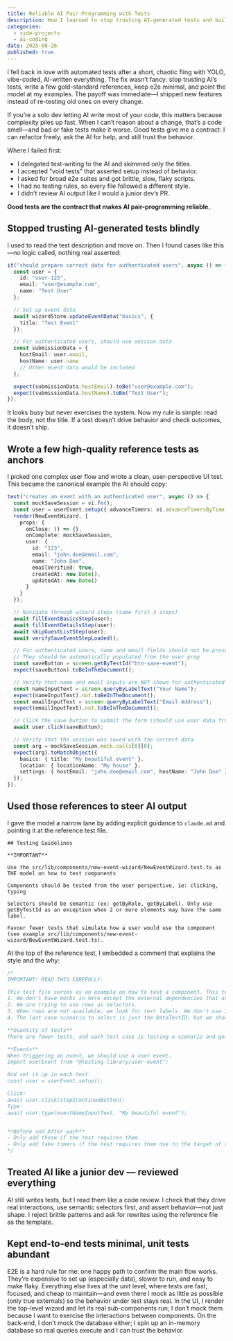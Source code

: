 ```yaml
---
title: Reliable AI Pair-Programming with Tests
description: How I learned to stop trusting AI-generated tests and built a reliable testing strategy. Write gold-standard reference tests, treat AI like a junior dev, and keep e2e minimal for faster, more confident development.
categories:
  - side-projects
  - ai-coding
date: 2025-08-26
published: true
---
```


<script context="module">
export { default as cover } from "./banner.png";
</script>

I fell back in love with automated tests after a short, chaotic fling with YOLO, vibe-coded, AI-written everything. The fix wasn’t fancy: stop trusting AI’s tests, write a few gold-standard references, keep e2e minimal, and point the model at my examples. The payoff was immediate—I shipped new features instead of re-testing old ones on every change.

If you’re a solo dev letting AI write most of your code, this matters because complexity piles up fast. When I can’t reason about a change, that’s a code smell—and bad or fake tests make it worse. Good tests give me a contract: I can refactor freely, ask the AI for help, and still trust the behavior.

Where I failed first:

- I delegated test-writing to the AI and skimmed only the titles.
- I accepted “void tests” that asserted setup instead of behavior.
- I asked for broad e2e suites and got brittle, slow, flaky scripts.
- I had no testing rules, so every file followed a different style.
- I didn’t review AI output like I would a junior dev’s PR.

**Good tests are the contract that makes AI pair-programming reliable.**

## Stopped trusting AI-generated tests blindly

I used to read the test description and move on. Then I found cases like this—no logic called, nothing real asserted:

```ts
it("should prepare correct data for authenticated users", async () => {
  const user = {
    id: "user-123",
    email: "user@example.com",
    name: "Test User"
  };

  // Set up event data
  await wizardStore.updateEventData("basics", {
    title: "Test Event"
  });

  // For authenticated users, should use session data
  const submissionData = {
    hostEmail: user.email,
    hostName: user.name
    // Other event data would be included
  };

  expect(submissionData.hostEmail).toBe("user@example.com");
  expect(submissionData.hostName).toBe("Test User");
});
```

It looks busy but never exercises the system. Now my rule is simple: read the body, not the title. If a test doesn’t drive behavior and check outcomes, it doesn’t ship.

## Wrote a few high-quality reference tests as anchors

I picked one complex user flow and wrote a clean, user-perspective UI test. This became the canonical example the AI should copy:

```ts
test("creates an event with an authenticated user", async () => {
  const mockSaveSession = vi.fn();
  const user = userEvent.setup({ advanceTimers: vi.advanceTimersByTime });
  render(NewEventWizard, {
    props: {
      onClose: () => {},
      onComplete: mockSaveSession,
      user: {
        id: "123",
        email: "john.doe@email.com",
        name: "John Doe",
        emailVerified: true,
        createdAt: new Date(),
        updatedAt: new Date()
      }
    }
  });

  // Navigate through wizard steps (same first 3 steps)
  await fillEventBasicsStep(user);
  await fillEventDetailsStep(user);
  await skipGuestListStep(user);
  await verifySaveEventStepLoaded();

  // For authenticated users, name and email fields should not be present
  // They should be automatically populated from the user prop
  const saveButton = screen.getByTestId("btn-save-event");
  expect(saveButton).toBeInTheDocument();

  // Verify that name and email inputs are NOT shown for authenticated users
  const nameInputText = screen.queryByLabelText("Your Name");
  expect(nameInputText).not.toBeInTheDocument();
  const emailInputText = screen.queryByLabelText("Email Address");
  expect(emailInputText).not.toBeInTheDocument();

  // Click the save button to submit the form (should use user data from props)
  await user.click(saveButton);

  // Verify that the session was saved with the correct data
  const arg = mockSaveSession.mock.calls[0][0];
  expect(arg).toMatchObject({
    basics: { title: "My beautiful event" },
    location: { locationName: "My house" },
    settings: { hostEmail: "john.doe@email.com", hostName: "John Doe" }
  });
});
```

## Used those references to steer AI output

I gave the model a narrow lane by adding explicit guidance to `claude.md` and pointing it at the reference test file.

```
## Testing Guidelines

**IMPORTANT**

Use the src/lib/components/new-event-wizard/NewEventWizard.test.ts as THE model on how to test components

Components should be tested from the user perspective, ie: clicking, typing

Selectors should be semantic (ex: getByRole, getByLabel). Only use getByTestId as an exception when 2 or more elements may have the same label.

Favour fewer tests that simulate how a user would use the component (see example src/lib/components/new-event-wizard/NewEventWizard.test.ts).
```

At the top of the reference test, I embedded a comment that explains the style and the why:

```ts
/*
IMPORTANT! READ THIS CAREFULLY.

This test file serves as an example on how to test a component. This tests the component as a user would use it and simulates the different interactions that the user would perform. Notice a few things:
1. We don't have mocks in here except the external dependencies that are passed as props to the component.
2. We are trying to use rows as selectors.
3. When rows are not available, we look for text labels. We don't use IDs, we don't use classes to select.
4. The last case scenario to select is just the DataTestID, but we should use that very rarely and only in the cases where we cannot pin down one single element in the component.

**Quantity of tests**
There are fewer tests, and each test case is testing a scenario and going back and forth simulating what the user would be doing.

**Events**
When triggering an event, we should use a user event.
import userEvent from "@testing-library/user-event";

And set it up in each test:
const user = userEvent.setup();

Click:
await user.click(step1ContinueButton);
Type:
await user.type(eventNameInputText, "My beautiful event");


**Before and After each**
- Only add those if the test requires them.
- Only add fake timers if the test requires them due to the target of test using a setTimeout for instance
*/
```

## Treated AI like a junior dev — reviewed everything

AI still writes tests, but I read them like a code review. I check that they drive real interactions, use semantic selectors first, and assert behavior—not just shape. I reject brittle patterns and ask for rewrites using the reference file as the template.

## Kept end-to-end tests minimal, unit tests abundant

E2E is a hard rule for me: one happy path to confirm the main flow works. They’re expensive to set up (especially data), slower to run, and easy to make flaky. Everything else lives at the unit level, where tests are fast, focused, and cheap to maintain—and even there I mock as little as possible (only true externals) so the behavior under test stays real. In the UI, I render the top-level wizard and let its real sub-components run; I don’t mock them because I want to exercise the interactions between components. On the back-end, I don’t mock the database either; I spin up an in-memory database so real queries execute and I can trust the behavior.
